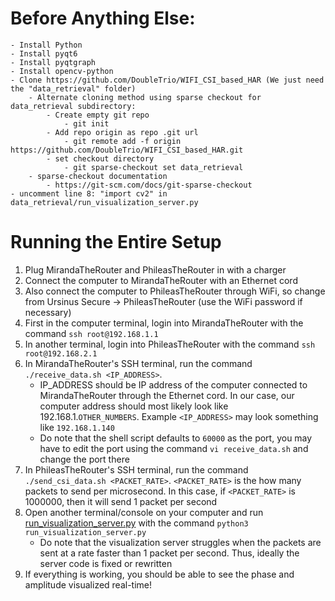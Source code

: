 # Before Anything Else:
	- Install Python
	- Install pyqt6
	- Install pyqtgraph
	- Install opencv-python
	- Clone https://github.com/DoubleTrio/WIFI_CSI_based_HAR (We just need the "data_retrieval" folder)
		- Alternate cloning method using sparse checkout for data_retrieval subdirectory:
			- Create empty git repo
				- git init
			- Add repo origin as repo .git url
				- git remote add -f origin  https://github.com/DoubleTrio/WIFI_CSI_based_HAR.git
			- set checkout directory
				- git sparse-checkout set data_retrieval
		- sparse-checkout documentation
			- https://git-scm.com/docs/git-sparse-checkout
	- uncomment line 8: "import cv2" in data_retrieval/run_visualization_server.py

# Running the Entire Setup

1. Plug MirandaTheRouter and PhileasTheRouter in with a charger
2. Connect the computer to MirandaTheRouter with an Ethernet cord
3. Also connect the computer to PhileasTheRouter through WiFi, so change from Ursinus Secure -> PhileasTheRouter (use the WiFi password if necessary)
4. First in the computer terminal, login into MirandaTheRouter with the command `ssh root@192.168.1.1`
5. In another terminal, login into PhileasTheRouter with the command `ssh root@192.168.2.1`
6. In MirandaTheRouter's SSH terminal, run the command `./receive_data.sh <IP_ADDRESS>`. 
    - IP_ADDRESS should be IP address of the computer connected to MirandaTheRouter through the Ethernet cord. In our case, our computer address should most likely look like 192.168.1.`OTHER_NUMBERS`. Example `<IP_ADDRESS>` may look something like `192.168.1.140`  
    - Do note that the shell script defaults to `60000` as the port, you may have to edit the port using the command `vi receive_data.sh` and change the port there
7. In PhileasTheRouter's SSH terminal, run the command `./send_csi_data.sh <PACKET_RATE>`. `<PACKET_RATE>` is the how many packets to send per microsecond. In this case, if `<PACKET_RATE>` is 1000000, then it will send 1 packet per second
8. Open another terminal/console on your computer and run [run_visualization_server.py](https://github.com/DoubleTrio/WIFI_CSI_based_HAR/blob/master/data_retrieval/run_visualization_server.py) with the command `python3 run_visualization_server.py`
    - Do note that the visualization server struggles when the packets are sent at a rate faster than 1 packet per second. Thus, ideally the server code is fixed or rewritten
9. If everything is working, you should be able to see the phase and amplitude visualized real-time!
